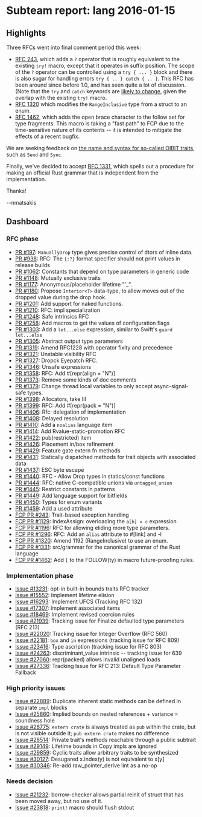 # Subteam report: lang 2016-01-15

## Highlights

Three RFCs went into final comment period this week:

- [RFC 243](https://github.com/rust-lang/rfcs/pull/243#issuecomment-172057844),
  which adds a `?` operator that is roughly equivalent to the existing
  `try!` macro, except that it operates in suffix position. The scope
  of the `?` operator can be controlled using a `try { ... }` block
  and there is also sugar for handling errors `try { .. } catch {
  .. }`. This RFC has been around since before 1.0, and has seen quite
  a lot of discussion. (Note that the `try` and `catch` keywords are
  [likely to change](https://github.com/rust-lang/rfcs/pull/243#issuecomment-164857624),
  given the overlap with the existing `try!` macro.
- [RFC 1320](https://github.com/rust-lang/rfcs/pull/1320) which modifies
  the `RangeInclusive` type from a struct to an enum.
- [RFC 1462](https://github.com/rust-lang/rfcs/pull/1462), which adds
  the open brace character to the follow set for type fragments.  This
  macro is taking a "fast path" to FCP due to the time-sensitive
  nature of its contents -- it is intended to mitigate the effects of
  a recent bugfix.

We are seeking feedback on
[the name and syntax for so-called OIBIT traits](https://internals.rust-lang.org/t/pre-rfc-renaming-oibits-and-changing-their-declaration-syntax/3086),
such as `Send` and `Sync`.

Finally, we've decided to accept [RFC 1331](https://github.com/rust-lang/rfcs/pull/1331),
which spells out a procedure for making an official Rust grammar
that is independent from the implementation.

Thanks!

--nmatsakis

## Dashboard

### RFC phase

- [PR #197](https://github.com/rust-lang/rfcs/pull/197):
  `ManuallyDrop` type gives precise control of dtors of inline data.
- [PR #938](https://github.com/rust-lang/rfcs/pull/938):
  RFC: The `{:?}` format specifier should not print values in release builds
- [PR #1062](https://github.com/rust-lang/rfcs/pull/1062):
  Constants that depend on type parameters in generic code
- [PR #1148](https://github.com/rust-lang/rfcs/pull/1148):
  Mutually exclusive traits
- [PR #1177](https://github.com/rust-lang/rfcs/pull/1177):
  Anonymous/placeholder lifetime "'_".
- [PR #1180](https://github.com/rust-lang/rfcs/pull/1180):
  Propose `Interior<T>` data-type, to allow moves out of the dropped value during the drop hook.
- [PR #1201](https://github.com/rust-lang/rfcs/pull/1201):
  Add support for naked functions.
- [PR #1210](https://github.com/rust-lang/rfcs/pull/1210):
  RFC: impl specialization
- [PR #1248](https://github.com/rust-lang/rfcs/pull/1248):
  Safe intrinsics RFC
- [PR #1258](https://github.com/rust-lang/rfcs/pull/1258):
  Add macros to get the values of configuration flags
- [PR #1303](https://github.com/rust-lang/rfcs/pull/1303):
  Add a `let...else` expression, similar to Swift's `guard let...else`
- [PR #1305](https://github.com/rust-lang/rfcs/pull/1305):
  Abstract output type parameters
- [PR #1319](https://github.com/rust-lang/rfcs/pull/1319):
  Amend RFC1228 with operator fixity and precedence
- [PR #1321](https://github.com/rust-lang/rfcs/pull/1321):
  Unstable visibility RFC
- [PR #1327](https://github.com/rust-lang/rfcs/pull/1327):
  Dropck Eyepatch RFC.
- [PR #1346](https://github.com/rust-lang/rfcs/pull/1346):
  Unsafe expressions
- [PR #1358](https://github.com/rust-lang/rfcs/pull/1358):
  RFC: Add #[repr(align = "N")]
- [PR #1373](https://github.com/rust-lang/rfcs/pull/1373):
  Remove some kinds of doc comments
- [PR #1379](https://github.com/rust-lang/rfcs/pull/1379):
  Change thread local variables to only accept async-signal-safe types.
- [PR #1398](https://github.com/rust-lang/rfcs/pull/1398):
  Allocators, take III
- [PR #1399](https://github.com/rust-lang/rfcs/pull/1399):
  RFC: Add #[repr(pack = "N")]
- [PR #1406](https://github.com/rust-lang/rfcs/pull/1406):
  Rfc: delegation of implementation
- [PR #1408](https://github.com/rust-lang/rfcs/pull/1408):
  Delayed resolution
- [PR #1410](https://github.com/rust-lang/rfcs/pull/1410):
  Add a `noalias` language item
- [PR #1414](https://github.com/rust-lang/rfcs/pull/1414):
  Add Rvalue-static-promotion RFC
- [PR #1422](https://github.com/rust-lang/rfcs/pull/1422):
  pub(restricted) item
- [PR #1426](https://github.com/rust-lang/rfcs/pull/1426):
  Placement in/box refinement
- [PR #1429](https://github.com/rust-lang/rfcs/pull/1429):
  Feature gate extern fn methods
- [PR #1431](https://github.com/rust-lang/rfcs/pull/1431):
  Statically dispatched methods for trait objects with associated data
- [PR #1437](https://github.com/rust-lang/rfcs/pull/1437):
  ESC byte escape
- [PR #1440](https://github.com/rust-lang/rfcs/pull/1440):
  RFC - Allow Drop types in statics/const functions
- [PR #1444](https://github.com/rust-lang/rfcs/pull/1444):
  RFC: native C-compatible unions via `untagged_union`
- [PR #1445](https://github.com/rust-lang/rfcs/pull/1445):
  Restrict constants in patterns
- [PR #1449](https://github.com/rust-lang/rfcs/pull/1449):
  Add language support for bitfields
- [PR #1450](https://github.com/rust-lang/rfcs/pull/1450):
  Types for enum variants
- [PR #1459](https://github.com/rust-lang/rfcs/pull/1459):
  Add a used attribute
- [FCP PR #243](https://github.com/rust-lang/rfcs/pull/243):
  Trait-based exception handling
- [FCP PR #1129](https://github.com/rust-lang/rfcs/pull/1129):
  IndexAssign: overloading the `a[b] = c` expression
- [FCP PR #1196](https://github.com/rust-lang/rfcs/pull/1196):
  RFC for allowing eliding more type parameters.
- [FCP PR #1296](https://github.com/rust-lang/rfcs/pull/1296):
  RFC: Add an `alias` attribute to #[link] and -l
- [FCP PR #1320](https://github.com/rust-lang/rfcs/pull/1320):
  Amend 1192 (RangeInclusive) to use an enum.
- [FCP PR #1331](https://github.com/rust-lang/rfcs/pull/1331):
  src/grammar for the canonical grammar of the Rust language
- [FCP PR #1462](https://github.com/rust-lang/rfcs/pull/1462):
  Add `[` to the FOLLOW(ty) in macro future-proofing rules.

### Implementation phase

- [Issue #13231](https://github.com/rust-lang/rust/issues/13231):
  opt-in built-in bounds traits RFC tracker
- [Issue #15552](https://github.com/rust-lang/rust/issues/15552):
  Implement lifetime elision
- [Issue #16293](https://github.com/rust-lang/rust/issues/16293):
  Implement UFCS (Tracking RFC 132)
- [Issue #17307](https://github.com/rust-lang/rust/issues/17307):
  Implement associated items
- [Issue #18469](https://github.com/rust-lang/rust/issues/18469):
  Implement revised coercion rules
- [Issue #21939](https://github.com/rust-lang/rust/issues/21939):
  Tracking issue for Finalize defaulted type parameters (RFC 213)
- [Issue #22020](https://github.com/rust-lang/rust/issues/22020):
  Tracking issue for Integer Overflow (RFC 560)
- [Issue #22181](https://github.com/rust-lang/rust/issues/22181):
  `box` and `in` expressions (tracking issue for RFC 809)
- [Issue #23416](https://github.com/rust-lang/rust/issues/23416):
  Type ascription (tracking issue for RFC 803)
- [Issue #24263](https://github.com/rust-lang/rust/issues/24263):
  discriminant_value intrinsic -- tracking issue for 639
- [Issue #27060](https://github.com/rust-lang/rust/issues/27060):
  repr(packed) allows invalid unaligned loads
- [Issue #27336](https://github.com/rust-lang/rust/issues/27336):
  Tracking Issue for RFC 213: Default Type Parameter Fallback

### High priority issues

- [Issue #22889](https://github.com/rust-lang/rust/issues/22889):
  Duplicate inherent static methods can be defined in separate `impl` blocks
- [Issue #25860](https://github.com/rust-lang/rust/issues/25860):
  Implied bounds on nested references + variance = soundness hole
- [Issue #26775](https://github.com/rust-lang/rust/issues/26775):
  `extern crate` is always treated as `pub` within the crate, but is not visible outside it; `pub extern crate` makes no difference
- [Issue #28514](https://github.com/rust-lang/rust/issues/28514):
  Private trait's methods reachable through a public subtrait
- [Issue #29149](https://github.com/rust-lang/rust/issues/29149):
  Lifetime bounds in Copy impls are ignored
- [Issue #29859](https://github.com/rust-lang/rust/issues/29859):
  Cyclic traits allow arbitrary traits to be synthesized
- [Issue #30127](https://github.com/rust-lang/rust/issues/30127):
  Desugared x.index(y) is not equivalent to x[y]
- [Issue #30346](https://github.com/rust-lang/rust/issues/30346):
  Re-add raw_pointer_derive lint as a no-op

### Needs decision

- [Issue #21232](https://github.com/rust-lang/rust/issues/21232):
  borrow-checker allows partial reinit of struct that has been moved away, but no use of it.
- [Issue #23818](https://github.com/rust-lang/rust/issues/23818):
  `print!` macro should flush stdout
